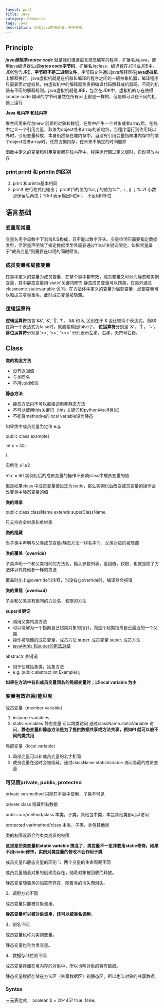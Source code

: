 ```yaml
---
layout: post
title: Java
category: Resource
tags: java
description: 记录java常用语法，便于查看
---
```


## Principle

***java源程序source code*** 就是我们根据语言规范编写的程序，扩展名为java，使用java编译器生成**bytes code字节码**，扩展名为class，编译器在JDK或JRE中，JDK包含JRE，**字节码不是二进制文件**，字节码文件通过java解释器在**java虚拟机**上解释执行，java虚拟机就是在机器和编译的程序之间的一层抽象机器，编译程序只需要面对虚拟机，由虚拟机中的解释器负责把编译代码解释成机器码，不同的机器有不同的解释规则。java虚拟机就是JRE，包含在JDK中，虚拟机的存在使得source code 编译的字节码虽然在所有os上都是一样的，但是却可以在不同的机器上运行

**Java 堆内存 和栈内存**

堆空间用来存放new 创建的对象和数组，在堆中产生一个对象或者array后，在栈中定义一个引用变量，取值为object或者array的首地址，当程序运行到作用域以外时，引用变量释放，本身仍然存在堆内存中，当没有引用变量指向堆内存中的某个object或者array时，任然占据内存，在未来不确定的时间删除

函数中定义的变量和引用变量都在栈内存中，程序运行超过定义域时，自动释放内存

### print printf 和 println 的区别

1. print 和println基本相同
2. printf 进行格式化输出； printf("i的值为%d, j 的值为%f"，i , j) ；%.2f 小数点保留后两位；%5d 表示输出5位int， 不足用0补位

## 语言基础

### 变量和常量

变量名用字母数字下划线和$构成，且不能以数字开头。变量申明只需要指定数据类型，但常量声明除了指定数据类型外需要通过‘final’关键词限定。如果常量属于"成员变量"则需要在申明的同时赋值。

### 成员变量和局部变量

在类中定义的变量为成员变量，在整个类中都有效，成员变量又可分为静态和实例变量，其中静态变量用‘static’关键词修饰,静态成员变量可以跨类，在类外通过classname.staticvariable 访问。在方法体中定义的变量为局部变量，局部变量可以和成员变量重名，此时成员变量被隐藏。

### 逻辑运算符

**逻辑运算符**包含'&&', '&', '||', '!'。 && 和 &, 区别在于 & 会比较两个表达式，而&& 在第一个表达式为false时，就直接输出false了。 **位运算符**分别是 ‘&’， ‘|’， ‘~’。 **移位运算符**分别是‘<<’, '>>', '>>>' 分别表示左移，右移，无符号右移。

## Class 

**类的构造方法**

- 没有返回值
- 与类同名
- 不用void修饰

**静态方法**

- 静态方法内不可以直接调用非静态方法
- 不可以使用this关键词（this 关键词和python中self类似）
- 不能将method内的local variable设为静态

如果类中成员变量为定值 e.g.

public class example{

int c = 50;

}

实例化 e1,e2

e1.c = 60 实例化后的成员变量的操作不影响class中成员变量的值

但是如果class 中成员变量被设定为static，那么实例化后改变成员变量的操作会改变类中静态变量的值

**类的继承**

public class className extends superClassName

只支持完全继承和单继承

**类的隐藏**

当子类中声明与父类成员变量/静态方法一样名字时，父类对应的被隐藏

**类的覆盖（override）**

子类声明一个和父类相同的方法名，输入参数列表，返回值，权限，也就是除了方法体以外其他都一样的方法

覆盖时加上@override当注释，当没有@override时，编译器会报错

**类的重载（overload）**

子类和父类具有相同的方法名，权限的方法

**super关键词**

- 调用父类构造方法
- 可以理解为一个指向自己超类对象的指针，而这个超类指离自己最近的一个父类
- 操作被隐藏的成员变量，成员方法 super. 成员变量  super. 成员方法
- [java中this 和super的用法总结](https://www.cnblogs.com/hasse/p/5023392.html)

abstractr 关键词

- 用于创建抽象类，抽象方法
- e.g.  public abstract int Example();

**如果在方法中有和成员变量同名的局部变量时；以local variable 为主**


### **变量有效范围/能见度**

成员变量（member variable）

1.  instance variables
2. static variables 静态变量 可以跨类访问 通过className.staticVariable 访问，**静态变量和静态方法是为了提供数据共享或方法共享，例如PI 就可以被不同的类共用**

局部变量（local variable）

1. 局部变量可以和成员变量的名字相同
2. 成员变量在这时会被隐藏，通过className.staticVariable 访问隐藏的成员变量


### 可见度private, public, protected

private var/method 只能在本类中使用，子类不可见

private class 隐藏所有数据

public var/method/class 本类，子类，其他包中类，本包其他类都可以访问

protected var/method/class 本类，子类，本包其他类

类的权限设置会约束类成员的权限

**这里是把类变量和static variable 搞混了，类变量不一定非要用static修饰，如果不用static修饰，实例对类变量的修改不会作用于类**

成员变量和静态变量的区别
1、两个变量的生命周期不同

成员变量随着对象的创建而存在，随着对象被回收而释放。

静态变量随着类的加载而存在，随着类的消失而消失。

2、调用方式不同

成员变量只能被对象调用。

**静态变量可以被对象调用，还可以被类名调用**。

3、别名不同

成员变量也称为实例变量。

静态变量也称为类变量。

4、数据存储位置不同

成员变量存储在堆内存的对象中，所以也叫对象的特有数据。

静态变量数据存储在方法区（共享数据区）的静态区，所以也叫对象的共享数据。


### **Syntax**

三元表达式： boolean b = 20<45? true: false;